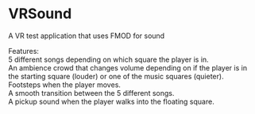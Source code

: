 # VRSound
A VR test application that uses FMOD for sound

Features:  
5 different songs depending on which square the player is in.  
An ambience crowd that changes volume depending on if the player is in the starting square (louder) or one of the music squares (quieter).  
Footsteps when the player moves.  
A smooth transition between the 5 different songs.  
A pickup sound when the player walks into the floating square.  
